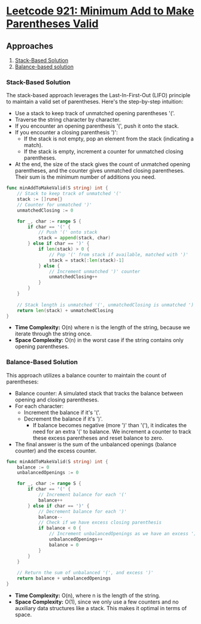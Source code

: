 # [Leetcode 921: Minimum Add to Make Parentheses Valid](https://leetcode.com/problems/minimum-add-to-make-parentheses-valid/)

## Approaches
1. [Stack-Based Solution](#stack-based-solution)
2. [Balance-based solution](#balance-based-solution)

### Stack-Based Solution

The stack-based approach leverages the Last-In-First-Out (LIFO) principle to maintain a valid set of parentheses. Here's the step-by-step intuition:

- Use a stack to keep track of unmatched opening parentheses '('.
- Traverse the string character by character.
- If you encounter an opening parenthesis '(', push it onto the stack.
- If you encounter a closing parenthesis ')':
  - If the stack is not empty, pop an element from the stack (indicating a match).
  - If the stack is empty, increment a counter for unmatched closing parentheses.
- At the end, the size of the stack gives the count of unmatched opening parentheses, and the counter gives unmatched closing parentheses. Their sum is the minimum number of additions you need.

```go
func minAddToMakeValid(S string) int {
    // Stack to keep track of unmatched '('
    stack := []rune{}
    // Counter for unmatched ')'
    unmatchedClosing := 0

    for _, char := range S {
        if char == '(' {
            // Push '(' onto stack
            stack = append(stack, char)
        } else if char == ')' {
            if len(stack) > 0 {
                // Pop '(' from stack if available, matched with ')'
                stack = stack[:len(stack)-1]
            } else {
                // Increment unmatched ')' counter
                unmatchedClosing++
            }
        }
    }
    
    // Stack length is unmatched '(', unmatchedClosing is unmatched ')'
    return len(stack) + unmatchedClosing
}
```

- **Time Complexity:** O(n) where n is the length of the string, because we iterate through the string once.
- **Space Complexity:** O(n) in the worst case if the string contains only opening parentheses.

### Balance-Based Solution

This approach utilizes a balance counter to maintain the count of parentheses:

- Balance counter: A simulated stack that tracks the balance between opening and closing parentheses.
- For each character:
  - Increment the balance if it's '('.
  - Decrement the balance if it's ')'.
    - If balance becomes negative (more ')' than '('), it indicates the need for an extra '(' to balance. We increment a counter to track these excess parentheses and reset balance to zero.
- The final answer is the sum of the unbalanced openings (balance counter) and the excess counter.

```go
func minAddToMakeValid(S string) int {
    balance := 0
    unbalancedOpenings := 0

    for _, char := range S {
        if char == '(' {
            // Increment balance for each '('
            balance++
        } else if char == ')' {
            // Decrement balance for each ')'
            balance--
            // Check if we have excess closing parenthesis
            if balance < 0 {
                // Increment unbalancedOpenings as we have an excess ')'
                unbalancedOpenings++
                balance = 0
            }
        }
    }
    
    // Return the sum of unbalanced '(', and excess ')'
    return balance + unbalancedOpenings
}
```

- **Time Complexity:** O(n), where n is the length of the string.
- **Space Complexity:** O(1), since we only use a few counters and no auxiliary data structures like a stack. This makes it optimal in terms of space.

